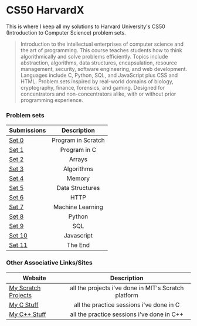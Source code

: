 <!-- https://github.com/adam-p/markdown-here/wiki/Markdown-Cheatsheet -->

CS50 HarvardX
=================
This is where I keep all my solutions to Harvard University's CS50 (Introduction to Computer Science) problem sets.
>Introduction to the intellectual enterprises of computer science and the art of programming. This course teaches students how to think algorithmically and solve problems efficiently. Topics include abstraction, algorithms, data structures, encapsulation, resource management, security, software engineering, and web development. Languages include C, Python, SQL, and JavaScript plus CSS and HTML. Problem sets inspired by real-world domains of biology, cryptography, finance, forensics, and gaming. Designed for concentrators and non-concentrators alike, with or without prior programming experience.

### Problem sets
| Submissions        | Description           |
| ------------- |:--------------------:|
| [Set 0](https://scratch.mit.edu/projects/164751294/)     | Program in Scratch |
| [Set 1](https://github.com/glennlopez/CS50.HarvardX/tree/master/pset1)     | Program in C |
| [Set 2](https://github.com/glennlopez/CS50.HarvardX/tree/master/pset2)     | Arrays |
| [Set 3](https://github.com/glennlopez/CS50.HarvardX/tree/master/pset3)     | Algorithms |
| [Set 4](https://github.com/glennlopez/CS50.HarvardX/tree/master/pset4)     | Memory |
| [Set 5](https://github.com/glennlopez/CS50.HarvardX/tree/master/pset5)     | Data Structures |
| [Set 6](https://github.com/glennlopez/CS50.HarvardX/tree/master/pset6)     | HTTP |
| [Set 7](https://github.com/glennlopez/CS50.HarvardX/tree/master/pset7)     | Machine Learning |
| [Set 8](https://github.com/glennlopez/CS50.HarvardX/tree/master/pset8)     | Python |
| [Set 9](https://github.com/glennlopez/CS50.HarvardX/tree/master/pset9)     | SQL |
| [Set 10](https://github.com/glennlopez/CS50.HarvardX/tree/master/pset10)     | Javascript |
| [Set 11](https://github.com/glennlopez/CS50.HarvardX/tree/master/pset11)     | The End |

### Other Associative Links/Sites
| Website        | Description           |
| ------------- |:--------------------:|
| [My Scratch Projects](https://scratch.mit.edu/users/glennlopez/)     | all the projects i've done in MIT's Scratch platform |
| [My C Stuff](https://github.com/glennlopez/Cpp.Playground/tree/master/c_practice)     | all the practice sessions i've done in C |
| [My C++ Stuff](https://github.com/glennlopez/Cpp.Playground/tree/master/cpp_practice)     | all the practice sessions i've done in C++ |
